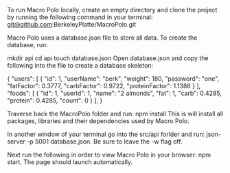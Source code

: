 To run Macro Polo locally, create an empty directory and clone the project by running the following command in your terminal: git@github.com:BerkeleyPlatte/MacroPolo.git

Macro Polo uses a database.json file to store all data. To create the database, run:

mkdir api
cd api
touch database.json
Open database.json and copy the following into the file to create a database skeleton:

{
  "users": [
    {
      "id": 1,
      "userName": "berk",
      "weight": 180,
      "password": "one",
      "fatFactor": 0.3777,
      "carbFactor": 0.9722,
      "proteinFactor": 1.1388
    }
  ],
  "foods": [
    {
      "id": 1,
      "userId": 1,
      "name": "2 almonds",
      "fat": 1,
      "carb": 0.4285,
      "protein": 0.4285,
      "count": 0
    }
  ],
}

Traverse back the MacroPolo folder and run: npm install This is will install all packages, libraries and their dependencies used by Macro Polo. 

In another window of your terminal go into the src/api forlder and run: json-server -p 5001 database.json.  Be sure to leave the -w flag off.

Next run the following in order to view Macro Polo in your browser: npm start.  The page should launch automatically. 

